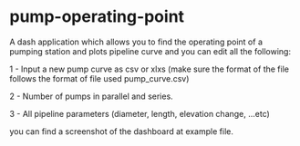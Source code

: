 # pump-operating-point
A dash application which allows you to find the operating point of a pumping station and plots pipeline curve and you can edit all the following:

1 - Input a new pump curve as csv or xlxs (make sure the format of the file follows the format of file used pump_curve.csv)

2 - Number of pumps in parallel and series.

3 - All pipeline parameters (diameter, length, elevation change, ...etc)

you can find a screenshot of the dashboard at example file.
